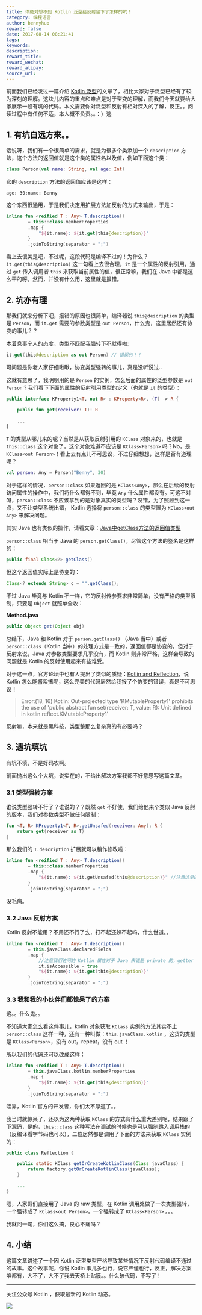 ```yaml
---
title: 你绝对想不到 Kotlin 泛型给反射留下了怎样的坑！
category: 编程语言
author: bennyhuo
reward: false
date: 2017-08-14 08:21:41
tags:
keywords:
description:
reward_title:
reward_wechat:
reward_alipay:
source_url:
---
```


前面我们已经发过一篇介绍 [Kotlin 泛型](https://blog.kotliner.cn/2017/06/26/kotlin-generics/)的文章了，相比大家对于泛型已经有了较为深刻的理解。这块儿内容的重点和难点是对于型变的理解，而我们今天就要给大家展示一段有坑的代码。本文需要你对泛型和反射有相对深入的了解，反正。。阅读过程中有任何不适，本人概不负责。。：）逃

## 1. 有坑自远方来。。

话说呀，我们有一个很简单的需求，就是为很多个类添加一个 `description` 方法，这个方法的返回值就是这个类的属性名以及值，例如下面这个类：

```kotlin
class Person(val name: String, val age: Int)
```

它的 `description` 方法的返回值应该是这样：

```
age: 30;name: Benny
```

这个东西很通用，于是我们决定用扩展方法加反射的方式来输出，于是：


```kotlin
inline fun <reified T : Any> T.description()
        = this::class.memberProperties
        .map {
            "${it.name}: ${it.get(this@description)}"
        }
        .joinToString(separator = ";")
```

看上去很美是吧，不过呢，这段代码是编译不过的！为什么？`it.get(this@description)` 这一句看上去很合理，`it` 是一个属性的反射引用，通过 `get` 传入调用者 `this` 来获取当前属性的值，很正常嘛，我们在 Java 中都是这么干的呀。然而，并没有什么用，这里就是报错。

## 2. 坑亦有理

那我们就来分析下吧，报错的原因也很简单，编译器说 `this@description` 的类型是 `Person`，而 `it.get` 需要的参数类型是 `out Person`，什么鬼，这里居然还有协变的事儿？？

本着息事宁人的态度，类型不匹配我强转下不就得啦:

```kotlin
it.get(this@description as out Person) // 错误的！！
```

可问题是你老人家仔细瞅瞅，协变类型强转的事儿，真是没听说过..

这就有意思了，我明明用的是 `Person` 的实例，怎么后面的属性的泛型参数是 `out Person`？我们看下下面的属性的反射引用类型的定义（也就是 `it` 的类型）：

```kotlin
public interface KProperty1<T, out R> : KProperty<R>, (T) -> R { 

	public fun get(receiver: T): R
	
	...
}
```
`T` 的类型从哪儿来的呢？当然是从获取反射引用的 `KClass` 对象来的，也就是 `this::class` 这个对象了，这个对象难道不应该是 `KClass<Person>` 吗？No，是 `KClass<out Person>`！看上去有点儿不可思议，不过仔细想想，这样是否有道理呢？

```kotlin
val person: Any = Person("Benny", 30)
```

对于这样的情况，`person::class` 如果返回的是 `KClass<Any>`，那么在后续的反射访问属性的操作中，我们将什么都得不到，毕竟 `Any` 什么属性都没有。可这不对呀，`person::class` 不应该拿到的是对象真实的类型吗？没错，为了照顾到这一点，又不让类型系统出错， Kotlin 选择将  `person::class` 的类型置为 `KClass<out Any>` 来解决问题。

其实 Java 也有类似的操作，请看文章：[Java中getClass方法的返回值类型](https://zhuanlan.zhihu.com/p/27012082?utm_source=qq&utm_medium=social)

`person::class` 相当于 Java 的 `person.getClass()`，尽管这个方法的签名是这样的：

```java
public final Class<?> getClass()
```
但这个返回值实际上是协变的：

```java
Class<? extends String> c = "".getClass();
```

不过 Java 毕竟与 Kotlin 不一样，它的反射传参要求非常简单，没有严格的类型限制，只要是 `Object` 就照单全收：

**Method.java**

```java
public Object get(Object obj) 
```

总结下，Java 和 Kotlin 对于 `person.getClass()` （Java 当中）或者 `person::class`（Kotlin 当中）的处理方式是一致的，返回值都是协变的，但对于反射来说，Java 对参数类型要求几乎没有，而 Kotlin 则非常严格，这样会导致的问题就是 Kotlin 的反射使用起来有些难受。

对于这一点，官方论坛中也有人提出了类似的质疑：[Kotlin and Reflection](https://discuss.kotlinlang.org/t/kotlin-and-reflection/1576)，说 Kotlin 怎么能酱紫搞呢，这么完美的代码居然给我报了个协变的错误，真是不可思议！

>Error:(18, 16) Kotlin: Out-projected type 'KMutableProperty1' prohibits the use of 'public abstract fun set(receiver: T, value: R): Unit defined in kotlin.reflect.KMutableProperty1'

反射嘛，本来就是黑科技，类型整那么复杂真的有必要吗？

## 3. 遇坑填坑

有坑不填，不是好码农啊。

前面抛出这么个大坑，说实在的，不给出解决方案我都不好意思写这篇文章。


### 3.1 类型强转方案

谁说类型强转不行了？谁说的？？既然 `get` 不好使，我们给他来个类似 Java 反射的版本，我们对参数类型不做任何限制：

```kotlin
fun <T, R> KProperty1<T, R>.getUnsafed(receiver: Any): R {
    return get(receiver as T)
}
```

那么我们的 `T.description` 扩展就可以稍作修改啦：

```kotlin
inline fun <reified T : Any> T.description()
        = this::class.memberProperties
        .map {
            "${it.name}: ${it.getUnsafed(this@description)}" //注意这里的修改
        }
        .joinToString(separator = ";")

```

没毛病。

### 3.2 Java 反射方案

Kotlin 反射不能用？不用还不行了么，打不起还躲不起吗，什么世道。。

```kotlin
inline fun <reified T : Any> T.description()
        = this.javaClass.declaredFields
        .map {
        	//注意我们访问的 Kotlin 属性对于 Java 来说是 private 的，getter 是 public 的
            it.isAccessible = true
            "${it.name}: ${it.get(this@description)}"
        }
        .joinToString(separator = ";")
```

### 3.3 我和我的小伙伴们都惊呆了的方案

这。。什么鬼。。

不知道大家怎么看这件事儿，kotlin 对象获取 `KClass` 实例的方法其实不止 `person::class` 这样一种，还有一种叫做：`this.javaClass.kotlin` ，这货的类型是 `KClass<Person>`，没有 out，repeat，没有 out ！

所以我们的代码还可以改成这样：

```kotlin
inline fun <reified T : Any> T.description()
        = this.javaClass.kotlin.memberProperties
        .map {
            "${it.name}: ${it.get(this@description)}"
        }
        .joinToString(separator = ";")
```

哇靠，Kotlin 官方的开发者，你们太不厚道了。。

我当时就惊呆了，还以为这两种获取 `KClass` 的方式有什么重大差别呢，结果跟了下源码，是的，`this::class` 这种写法在调试的时候也是可以强制跳入调用栈的（反编译看字节码也可以），二位居然都是调用了下面的方法来获取 `KClass` 实例的：

```java
public class Reflection {

    public static KClass getOrCreateKotlinClass(Class javaClass) {
        return factory.getOrCreateKotlinClass(javaClass);
    }

	...
}
```

嗯，人家哥们直接用了 Java 的 raw 类型，在 Kotlin 调用处做了一次类型强转，一个强转成了 `KClass<out Person>`，一个强转成了 `KClass<Person>` 。。。

我就问一句，你们这么搞，良心不痛吗？

## 4. 小结

这篇文章讲述了一个因 Kotlin 泛型类型严格导致某些情况下反射代码编译不通过的故事。这个故事呢，你说 Kotlin 事儿多也行，说它严谨也行，反正，解决方案咱都有，大不了，大不了我去天桥上贴膜。。什么破代码，不写了！

---

关注公众号 Kotlin ，获取最新的 Kotlin 动态。

![](http://kotlinblog-1251218094.costj.myqcloud.com/80f29e08-11ff-4c47-a6d1-6c4a4ae08ae8/arts/Kotlin.jpg)